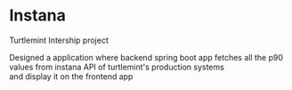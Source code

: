 # Instana
Turtlemint Intership project

Designed a application where backend spring boot app fetches all the p90 values from instana API of turtlemint's production systems  
and display it on the frontend app 


